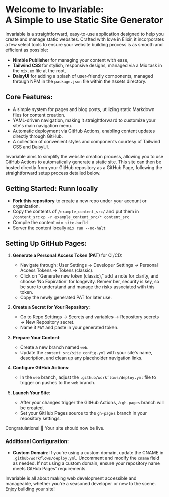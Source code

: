 # Welcome to Invariable: <br />A Simple to use Static Site Generator

Invariable is a straightforward, easy-to-use application designed to help you create and manage static websites. Crafted with love in Elixir, it incorporates a few select tools to ensure your website building process is as smooth and efficient as possible:

- **Nimble Publisher** for managing your content with ease,
- **Tailwind CSS** for stylish, responsive designs, managed via a Mix task in the `mix.ex` file at the root,
- **DaisyUI** for adding a splash of user-friendly components, managed through NPM in the `package.json` file within the assets directory.

## Core Features:

- A simple system for pages and blog posts, utilizing static Markdown files for content creation.
- YAML-driven navigation, making it straightforward to customize your site's main navigation menu.
- Automatic deployment via GitHub Actions, enabling content updates directly through GitHub.
- A collection of convenient styles and components courtesy of Tailwind CSS and DaisyUI.

Invariable aims to simplify the website creation process, allowing you to use GitHub Actions to automatically generate a static site. This site can then be hosted directly from your GitHub repository as a GitHub Page, following the straightforward setup process detailed below.

## Getting Started: Runn locally
* **Fork this repository** to create a new repo under your account or organization.
* Copy the contents of `/example_content_src/` and put them in `/content_src` `cp -r example_content_src/* content_src`
* Compile the content `mix site.build`
* Server the content locally `mix run --no-halt`


## Setting Up GitHub Pages:

1. **Generate a Personal Access Token (PAT)** for CI/CD:
   - Navigate through: User Settings → Developer Settings → Personal Access Tokens → Tokens (classic).
   - Click on "Generate new token (classic)," add a note for clarity, and choose 'No Expiration' for longevity. Remember, security is key, so be sure to understand and manage the risks associated with this token.
   - Copy the newly generated PAT for later use.

2. **Create a Secret for Your Repository**:
   - Go to Repo Settings → Secrets and variables → Repository secrets → New Repository secret.
   - Name it `PAT` and paste in your generated token.

3. **Prepare Your Content**:
   - Create a new branch named `web`.
   - Update the `content_src/site_config.yml` with your site's name, description, and clean up any placeholder navigation links.

4. **Configure GitHub Actions**:
   - In the `web` branch, adjust the `.github/workflows/deploy.yml` file to trigger on pushes to the `web` branch.

5. **Launch Your Site**:
   - After your changes trigger the GitHub Actions, a `gh-pages` branch will be created.
   - Set your GitHub Pages source to the `gh-pages` branch in your repository settings.

Congratulations! 🎉 Your site should now be live.

### Additional Configuration:

- **Custom Domain**: If you're using a custom domain, update the CNAME in `.github/workflows/deploy.yml`. Uncomment and modify the `cname` field as needed. If not using a custom domain, ensure your repository name meets GitHub Pages' requirements.

Invariable is all about making web development accessible and manageable, whether you're a seasoned developer or new to the scene. Enjoy building your site!
